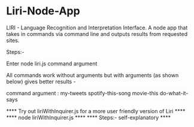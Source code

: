 # Liri-Node-App
LIRI - Language Recognition and Interpretation Interface. A node app that takes in commands via command line and outputs results from requested sites.

Steps:-

Enter node liri.js command argument

All commands work without arguments but with arguments (as shown below) gives better results -

command argument :
my-tweets <twitter UserName>
spotify-this-song <song Name>
movie-this <movie Name>
do-what-it-says 


**** Try out liriWithInquirer.js for a more user friendly version of Liri ****
**** node liriWithInquirer.js ****
**** Steps:- self-explanatory ****
